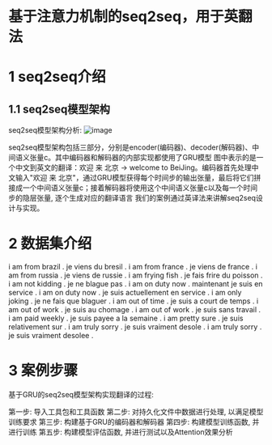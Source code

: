 # 基于注意力机制的seq2seq，用于英翻法
# 1 seq2seq介绍
## 1.1 seq2seq模型架构

seq2seq模型架构分析:
![image](https://github.com/dfhvcfg/-seq2seq-/assets/57213191/96c4ee81-a306-4a32-bb73-520d4a88b6ef)

seq2seq模型架构包括三部分，分别是encoder(编码器)、decoder(解码器)、中间语义张量c。其中编码器和解码器的内部实现都使用了GRU模型
图中表示的是一个中文到英文的翻译：欢迎 来 北京 → welcome to BeiJing。编码器首先处理中文输入"欢迎 来 北京"，通过GRU模型获得每个时间步的输出张量，最后将它们拼接成一个中间语义张量c；接着解码器将使用这个中间语义张量c以及每一个时间步的隐层张量, 逐个生成对应的翻译语言
我们的案例通过英译法来讲解seq2seq设计与实现。

# 2 数据集介绍

i am from brazil .  je viens du bresil .
i am from france .  je viens de france .
i am from russia .  je viens de russie .
i am frying fish .  je fais frire du poisson .
i am not kidding .  je ne blague pas .
i am on duty now .  maintenant je suis en service .
i am on duty now .  je suis actuellement en service .
i am only joking .  je ne fais que blaguer .
i am out of time .  je suis a court de temps .
i am out of work .  je suis au chomage .
i am out of work .  je suis sans travail .
i am paid weekly .  je suis payee a la semaine .
i am pretty sure .  je suis relativement sur .
i am truly sorry .  je suis vraiment desole .
i am truly sorry .  je suis vraiment desolee .

# 3 案例步骤
基于GRU的seq2seq模型架构实现翻译的过程:

第一步: 导入工具包和工具函数
第二步: 对持久化文件中数据进行处理, 以满足模型训练要求
第三步: 构建基于GRU的编码器和解码器
第四步: 构建模型训练函数, 并进行训练
第五步: 构建模型评估函数, 并进行测试以及Attention效果分析
